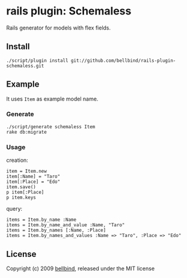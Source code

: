 # rails plugin: Schemaless

Rails generator for models with flex fields.

## Install

    ./script/plugin install git://github.com/bellbind/rails-plugin-schemaless.git

## Example

It uses `Item` as example model name.

### Generate

    ./script/generate schemaless Item
    rake db:migrate

### Usage

creation:

    item = Item.new
    item[:Name] = "Taro"
    item[:Place] = "Edo"
    item.save()
    p item[:Place]
    p item.keys

query:

    items = Item.by_name :Name
    items = Item.by_name_and_value :Name, "Taro"
    items = Item.by_names [:Name, :Place]
    items = Item.by_names_and_values :Name => "Taro", :Place => "Edo" 

## License

Copyright (c) 2009 [bellbind](http://twitter.com/bellbind), released under the MIT license
